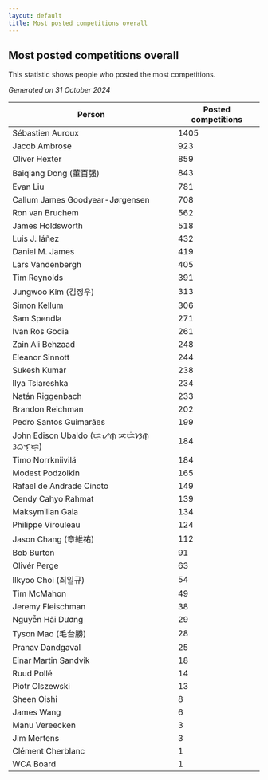 ```yaml
---
layout: default
title: Most posted competitions overall
---
```

## Most posted competitions overall
This statistic shows people who posted the most competitions.

*Generated on 31 October 2024*

| Person | Posted competitions |
| --- | --- |
| Sébastien Auroux | 1405 |
| Jacob Ambrose | 923 |
| Oliver Hexter | 859 |
| Baiqiang Dong (董百强) | 843 |
| Evan Liu | 781 |
| Callum James Goodyear-Jørgensen | 708 |
| Ron van Bruchem | 562 |
| James Holdsworth | 518 |
| Luis J. Iáñez | 432 |
| Daniel M. James | 419 |
| Lars Vandenbergh | 405 |
| Tim Reynolds | 391 |
| Jungwoo Kim (김정우) | 313 |
| Simon Kellum | 306 |
| Sam Spendla | 271 |
| Ivan Ros Godia | 261 |
| Zain Ali Behzaad | 248 |
| Eleanor Sinnott | 244 |
| Sukesh Kumar | 238 |
| Ilya Tsiareshka | 234 |
| Natán Riggenbach | 233 |
| Brandon Reichman | 202 |
| Pedro Santos Guimarães | 199 |
| John Edison Ubaldo (ᜇ᜔ᜌᜓ︀ᜈ᜔ ᜁᜇᜒᜐᜓ︀ᜈ᜔ ᜂᜊᜎ᜔ᜇᜓ︀) | 184 |
| Timo Norrkniivilä | 184 |
| Modest Podzolkin | 165 |
| Rafael de Andrade Cinoto | 149 |
| Cendy Cahyo Rahmat | 139 |
| Maksymilian Gala | 134 |
| Philippe Virouleau | 124 |
| Jason Chang (章維祐) | 112 |
| Bob Burton | 91 |
| Olivér Perge | 63 |
| Ilkyoo Choi (최일규) | 54 |
| Tim McMahon | 49 |
| Jeremy Fleischman | 38 |
| Nguyễn Hải Dương | 29 |
| Tyson Mao (毛台勝) | 28 |
| Pranav Dandgaval | 25 |
| Einar Martin Sandvik | 18 |
| Ruud Pollé | 14 |
| Piotr Olszewski | 13 |
| Sheen Oishi | 8 |
| James Wang | 6 |
| Manu Vereecken | 3 |
| Jim Mertens | 3 |
| Clément Cherblanc | 1 |
| WCA Board | 1 |
